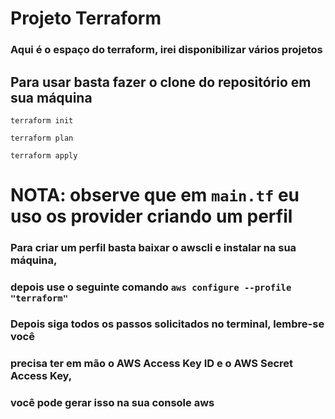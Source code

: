 # Projeto Terraform
### Aqui é o espaço do terraform, irei disponibilizar vários projetos
## Para usar basta fazer o clone do repositório em sua máquina

``` 
terraform init
```
```
terraform plan
```
```
terraform apply
```
# NOTA: observe que em ```main.tf``` eu uso os provider criando um perfil

### Para criar um perfil basta baixar o awscli e instalar na sua máquina,
### depois use o seguinte comando ```aws configure --profile "terraform"```
### Depois siga todos os passos solicitados no terminal, lembre-se você 
### precisa ter em mão o AWS Access Key ID e o AWS Secret Access Key, 
### você pode gerar isso na sua console aws